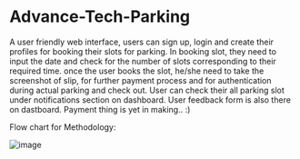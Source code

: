 # Advance-Tech-Parking
A user friendly web interface, users can sign up, login and create their profiles for booking their slots for parking. In booking slot, they need to input the date and check for the number of slots corresponding to their required time. once the user books the slot, he/she need to take the screenshot of slip, for further payment process and for authentication during actual parking and check out. User can check their all parking slot under notifications section on dashboard. User feedback form is also there on dastboard. Payment thing is yet in making.. :)

Flow chart for Methodology:


![image](https://user-images.githubusercontent.com/82864442/133964813-982a6c39-0370-49cd-804a-251f14763a37.png)
